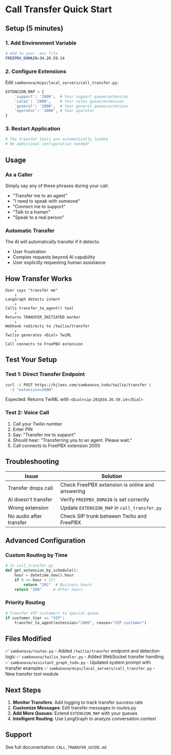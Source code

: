 # Call Transfer Quick Start

## Setup (5 minutes)

### 1. Add Environment Variable
```bash
# Add to your .env file
FREEPBX_DOMAIN=34.26.59.14
```

### 2. Configure Extensions
Edit `sambanova/mcps/local_servers/call_transfer.py`:
```python
EXTENSION_MAP = {
    'support': '2000',  # Your support queue/extension
    'sales': '2000',    # Your sales queue/extension
    'general': '2000',  # Your general queue/extension
    'operator': '2000', # Your operator
}
```

### 3. Restart Application
```bash
# The transfer tools are automatically loaded
# No additional configuration needed!
```

## Usage

### As a Caller
Simply say any of these phrases during your call:
- "Transfer me to an agent"
- "I need to speak with someone"
- "Connect me to support"
- "Talk to a human"
- "Speak to a real person"

### Automatic Transfer
The AI will automatically transfer if it detects:
- User frustration
- Complex requests beyond AI capability
- User explicitly requesting human assistance

## How Transfer Works

```
User says "transfer me"
    ↓
LangGraph detects intent
    ↓
Calls transfer_to_agent() tool
    ↓
Returns TRANSFER_INITIATED marker
    ↓
Webhook redirects to /twilio/transfer
    ↓
Twilio generates <Dial> TwiML
    ↓
Call connects to FreePBX extension
```

## Test Your Setup

### Test 1: Direct Transfer Endpoint
```bash
curl -X POST https://hjlees.com/sambanova_todo/twilio/transfer \
  -d "extension=2000"
```

Expected: Returns TwiML with `<Dial>sip:201@34.26.59.14</Dial>`

### Test 2: Voice Call
1. Call your Twilio number
2. Enter PIN
3. Say: "Transfer me to support"
4. Should hear: "Transferring you to an agent. Please wait."
5. Call connects to FreePBX extension 2000

## Troubleshooting

| Issue | Solution |
|-------|----------|
| Transfer drops call | Check FreePBX extension is online and answering |
| AI doesn't transfer | Verify `FREEPBX_DOMAIN` is set correctly |
| Wrong extension | Update `EXTENSION_MAP` in `call_transfer.py` |
| No audio after transfer | Check SIP trunk between Twilio and FreePBX |

## Advanced Configuration

### Custom Routing by Time
```python
# In call_transfer.py
def get_extension_by_schedule():
    hour = datetime.now().hour
    if 9 <= hour < 17:
        return "201"  # Business hours
    return "200"     # After hours
```

### Priority Routing
```python
# Transfer VIP customers to special queue
if customer_tier == "VIP":
    transfer_to_agent(extension="2000", reason="VIP customer")
```

## Files Modified

✅ `sambanova/routes.py` - Added `/twilio/transfer` endpoint and detection logic
✅ `sambanova/twilio_handler.py` - Added WebSocket transfer handling  
✅ `sambanova/assistant_graph_todo.py` - Updated system prompt with transfer examples
✅ `sambanova/mcps/local_servers/call_transfer.py` - New transfer tool module

## Next Steps

1. **Monitor Transfers**: Add logging to track transfer success rate
2. **Customize Messages**: Edit transfer messages in routes.py
3. **Add More Queues**: Extend `EXTENSION_MAP` with your queues
4. **Intelligent Routing**: Use LangGraph to analyze conversation context

## Support

See full documentation: `CALL_TRANSFER_GUIDE.md`

